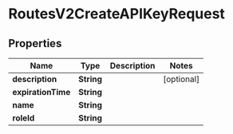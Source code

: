 

# RoutesV2CreateAPIKeyRequest


## Properties

| Name | Type | Description | Notes |
|------------ | ------------- | ------------- | -------------|
|**description** | **String** |  |  [optional] |
|**expirationTime** | **String** |  |  |
|**name** | **String** |  |  |
|**roleId** | **String** |  |  |



